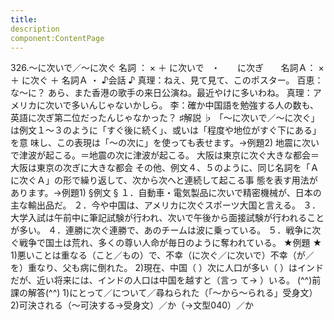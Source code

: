 ```yaml
---
title:
description
component:ContentPage
---
```



326.～に次いで／～に次ぐ
名詞 ： × ＋ に次いで   ・
      に次ぎ      
名詞Ａ： × ＋ に次ぐ ＋ 名詞Ａ ・
♪会話 ♪
真理：ねえ、見て見て、このポスター。
百恵：な～に？ あら、また香港の歌手の来日公演ね。最近やけに多いわね。 真理：アメリカに次いで多いんじゃないかしら。
李：確か中国語を勉強する人の数も、英語に次ぎ第二位だったんじゃなかった？
♯解説 ♭
「～に次いで／～に次ぐ」は例文１～３のように「すぐ後に続く」、或いは「程度や地位がすぐ下にある」を意 味し、この表現は「～の次に」を使っても表せます。→例題2)
地震に次いで津波が起こる。＝地震の次に津波が起こる。 大阪は東京に次ぐ大きな都会＝大阪は東京の次ぎに大きな都会 その他、例文４、５のように、同じ名詞を「Ａに次ぐＡ」の形で繰り返して、次から次へと連続して起こる事
態を表す用法があります。→例題1)
§例文 §
１．自動車・電気製品に次いで精密機械が、日本の主な輸出品だ。
２．今や中国は、アメリカに次ぐスポーツ大国と言える。
３．大学入試は午前中に筆記試験が行われ、次いで午後から面接試験が行われることが多い。
４．連勝に次ぐ連勝で、あのチームは波に乗っている。
５．戦争に次ぐ戦争で国土は荒れ、多くの尊い人命が毎日のように奪われている。
★例題 ★
1)悪いことは重なる（こと／もの）で、不幸（に次ぐ／に次いで）不幸（が／を）重なり、父も病に倒れた。
2)現在、中国（ ）次に人口が多い（ ）はインドだが、近い将来には、インドの人口は中国を越すと（言っ て→ ）いる。
(^^)前課の解答(^^)
1)にとって／について／尋ねられた（「～から～られる」受身文）
2)可決される（～可決する→受身文）／か（→文型040）／か
